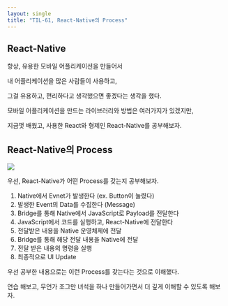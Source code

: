 ```yaml
---
layout: single
title: "TIL-61, React-Native의 Process"
---
```


## React-Native

항상, 유용한 모바일 어플리케이션을 만들어서

내 어플리케이션을 많은 사람들이 사용하고,

그걸 유용하고, 편리하다고 생각했으면 좋겠다는 생각을 했다.

모바일 어플리케이션을 만드는 라이브러리와 방법은 여러가지가 있겠지만,

지금껏 배웠고, 사용한 React와 형제인 React-Native를 공부해보자.

## React-Native의 Process

![](https://images.velog.io/images/skagns211/post/222a3a40-604f-4357-8cab-21b4b3f505ef/%E1%84%89%E1%85%B3%E1%84%8F%E1%85%B3%E1%84%85%E1%85%B5%E1%86%AB%E1%84%89%E1%85%A3%E1%86%BA%202022-01-03%2016.06.22.png)

우선, React-Native가 어떤 Process를 갖는지 공부해보자.

1. Native에서 Evnet가 발생한다 (ex. Button이 눌렸다)
2. 발생한 Event의 Data를 수집한다 (Message)
3. Bridge를 통해 Native에서 JavaScript로 Payload를 전달한다
4. JavaScript에서 코드를 실행하고, React-Native에 전달한다
5. 전달받은 내용을 Native 운영체제에 전달
6. Bridge를 통해 해당 전달 내용을 Native에 전달
7. 전달 받은 내용의 명령을 실행
8. 최종적으로 UI Update

우선 공부한 내용으로는 이런 Process를 갖는다는 것으로 이해했다.

연습 해보고, 무언가 조그만 녀석을 하나 만들어가면서 더 깊게 이해할 수 있도록 해보자.
